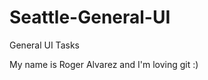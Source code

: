 Seattle-General-UI
==================

General UI Tasks

My name is Roger Alvarez and I'm loving git :)

